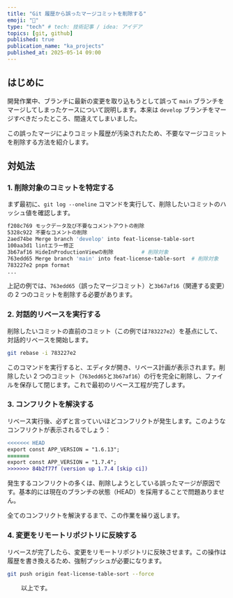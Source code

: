 ```yaml
---
title: "Git 履歴から誤ったマージコミットを削除する"
emoji: "🐡"
type: "tech" # tech: 技術記事 / idea: アイデア
topics: [git, github]
published: true
publication_name: "ka_projects"
published_at: 2025-05-14 09:00
---
```


## はじめに

開発作業中、ブランチに最新の変更を取り込もうとして誤って `main` ブランチをマージしてしまったケースについて説明します。本来は `develop` ブランチをマージすべきだったところ、間違えてしまいました。

この誤ったマージによりコミット履歴が汚染されたため、不要なマージコミットを削除する方法を紹介します。

## 対処法

### 1. 削除対象のコミットを特定する

まず最初に、`git log --oneline` コマンドを実行して、削除したいコミットのハッシュ値を確認します。

```bash
f208c769 モックデータ及び不要なコメントアウトの削除
5328c922 不要なコメントの削除
2aed74be Merge branch 'develop' into feat-license-table-sort
100aa3d1 lintエラー修正
3b67af16 HideInProductionViewの削除         # 削除対象
763edd65 Merge branch 'main' into feat-license-table-sort  # 削除対象
783227e2 pnpm format
...
```

上記の例では、`763edd65`（誤ったマージコミット）と`3b67af16`（関連する変更）の 2 つのコミットを削除する必要があります。

### 2. 対話的リベースを実行する

削除したいコミットの直前のコミット（この例では`783227e2`）を基点にして、対話的リベースを開始します。

```bash
git rebase -i 783227e2
```

このコマンドを実行すると、エディタが開き、リベース計画が表示されます。削除したい 2 つのコミット（`763edd65`と`3b67af16`）の行を完全に削除し、ファイルを保存して閉じます。これで最初のリベース工程が完了します。

### 3. コンフリクトを解決する

リベース実行後、必ずと言っていいほどコンフリクトが発生します。このようなコンフリクトが表示されるでしょう：

```diff
<<<<<<< HEAD
export const APP_VERSION = "1.6.13";
=======
export const APP_VERSION = "1.7.4";
>>>>>>> 84b2f77f (version up 1.7.4 [skip ci])
```

発生するコンフリクトの多くは、削除しようとしている誤ったマージが原因です。基本的には現在のブランチの状態（HEAD）を採用することで問題ありません。

全てのコンフリクトを解決するまで、この作業を繰り返します。

### 4. 変更をリモートリポジトリに反映する

リベースが完了したら、変更をリモートリポジトリに反映させます。この操作は履歴を書き換えるため、強制プッシュが必要になります。

```bash
git push origin feat-license-table-sort --force
```

&nbsp;
&nbsp;
&nbsp;
&nbsp;
以上です。
